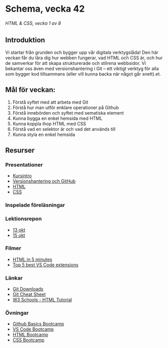 # Schema, vecka 42
###### HTML & CSS, vecka 1 av 8

## Introduktion

Vi startar från grunden och bygger upp vår digitala verktygslåda! Den här veckan får du lära dig hur webben fungerar, vad HTML och CSS är, och hur de samverkar för att skapa strukturerade och stilrena webbsidor. 
Vi bekantar oss även med versionshantering i Git – ett viktigt verktyg för alla som bygger kod tillsammans (eller vill kunna backa när något går snett).et.

## Mål för veckan:
1. Förstå syftet med att arbeta med Git
2. Förstå hur man utför enklare operationer på Github
3. Förstå innebörden och syftet med sematiska element
4. Kunna bygga en enkel hemsida med HTML
5. Kunna koppla ihop HTML med CSS
6. Förstå vad en selektor är och vad det används till
7. Kunna styla en enkel hemsida


## Resurser

### Presentationer
* [Kursintro](https://docs.google.com/presentation/d/1ChzcRrGj2gTfcMEbPvoFjF6BkcR5oJkB/edit?usp=sharing&ouid=117251319654116712560&rtpof=true&sd=true)
* [Versionshantering och GitHub](https://docs.google.com/presentation/d/1PdWOGVX_VvRC_9ICwRNlv40GNFP2Voj3/edit?usp=sharing&ouid=117251319654116712560&rtpof=true&sd=true)
* [HTML](https://docs.google.com/presentation/d/1t3q9ANqVXMgABPFg1tIB9mkqbfvd-cYa/edit?usp=sharing&ouid=117251319654116712560&rtpof=true&sd=true)
* [CSS](https://docs.google.com/presentation/d/1sD3is_Ji3lmcbdbp6I2DyEHARi1D_ijS/edit?usp=sharing&ouid=117251319654116712560&rtpof=true&sd=true)

### Inspelade föreläsningar


### Lektionsrepon
* [13 okt]()
* [15 okt]()


### Filmer
* [HTML in 5 minutes](https://www.youtube.com/watch?v=salY_Sm6mv4)
* [Top 5 best VS Code extensions](https://www.youtube.com/watch?v=xQcpQfEumQw)

### Länkar
* [Git Downloads](https://git-scm.com/downloads)
* [Git Cheat Sheet](https://gist.github.com/Santosnr6/0741f2c607404f75fea8dc0910ded790)
* [W3 Schools - HTML Tutorial](https://www.w3schools.com/html/)

### Övningar
* [Github Basics Bootcamp]()
* [VS Code Bootcamp]()
* [HTML Bootcamp]()
* [CSS Bootcamp]()

